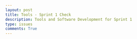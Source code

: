 ```yaml
---
layout: post
title: Tools - Sprint 1 Check
description: Tools and Software Development for Sprint 1
type: issues
comments: True
---
```


```python

```
